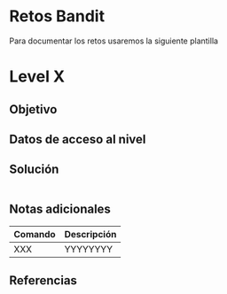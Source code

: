 
# Retos Bandit

Para documentar los retos usaremos la siguiente plantilla

# Level X

## Objetivo

## Datos de acceso al nivel

## Solución
```bash

```

## Notas adicionales
| Comando | Descripción |
|--------|--------|
| XXX | YYYYYYYY |

## Referencias

